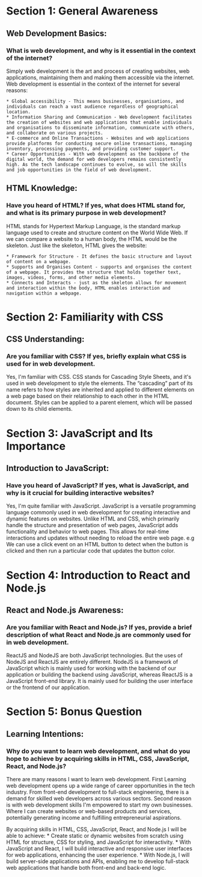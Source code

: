 # Section 1: General Awareness
## Web Development Basics:
### What is web development, and why is it essential in the context of the internet?

Simply web development is the art and process of creating websites, web applications, maintaining them and making them accessible via the internet.
Web development is essential in the context of the internet for several reasons:

    * Global accessibility - This means businesses, organisations, and individuals can reach a vast audience regardless of geographical location.
    * Information Sharing and Communication - Web development facilitates the creation of websites and web applications that enable individuals and organisations to disseminate information, communicate with others, and collaborate on various projects.
    * E-commerce and Online Transactions - Websites and web applications provide platforms for conducting secure online transactions, managing inventory, processing payments, and providing customer support.
    * Career Opportunities - With web development as the backbone of the digital world, the demand for web developers remains consistently high. As the tech landscape continues to evolve, so will the skills and job opportunities in the field of web development. 

## HTML Knowledge:
### Have you heard of HTML? If yes, what does HTML stand for, and what is its primary purpose in web development?

HTML stands for Hypertext Markup Language, is the standard markup language used to create and structure content on the World Wide Web. If we can compare a website to a human body, the HTML would be the skeleton.
Just like the skeleton, HTML gives the website:

    * Framework for Structure - It defines the basic structure and layout of content on a webpage.
    * Supports and Organises Content - supports and organises the content of a webpage. It provides the structure that holds together text, images, videos, forms, and other media elements.
    * Connects and Interacts - just as the skeleton allows for movement and interaction within the body, HTML enables interaction and navigation within a webpage.


# Section 2: Familiarity with CSS
## CSS Understanding:
### Are you familiar with CSS? If yes, briefly explain what CSS is used for in web development.

Yes, I'm familiar with CSS. CSS stands for Cascading Style Sheets, and it's used in web development to style the  elements. The “cascading” part of its name refers to how styles are inherited and applied to different elements on a web page based on their relationship to each other in the HTML document. Styles can be applied to a parent element, which will be passed down to its child elements.


# Section 3: JavaScript and Its Importance
## Introduction to JavaScript:
### Have you heard of JavaScript? If yes, what is JavaScript, and why is it crucial for building interactive websites?

Yes, I'm quite familiar with JavaScript. JavaScript is a versatile programming language commonly used in web development for creating interactive and dynamic features on websites. Unlike HTML and CSS, which primarily handle the structure and presentation of web pages, JavaScript adds functionality and behavior to web pages. This allows for real-time interactions and updates without needing to reload the entire web page. e.g We can use a  click event on an HTML button to  detect when the button is clicked and then run a particular code that updates the button color.


# Section 4: Introduction to React and Node.js
## React and Node.js Awareness:
### Are you familiar with React and Node.js? If yes, provide a brief description of what React and Node.js are commonly used for in web development.

ReactJS and NodeJS are both JavaScript technologies. But the uses of NodeJS and ReactJS are entirely different. NodeJS is a framework of JavaScript which is mainly used for working with the backend of our application or building the backend using JavaScript, whereas ReactJS is a JavaScript front-end library. It is mainly used for building the user interface or the frontend of our application.


# Section 5: Bonus Question
## Learning Intentions:
### Why do you want to learn web development, and what do you hope to achieve by acquiring skills in HTML, CSS, JavaScript, React, and Node.js?

There are many reasons I want to learn web development. First Learning web development opens up a wide range of career opportunities in the tech industry. From front-end development to full-stack engineering, there is a demand for skilled web developers across various sectors. Second reason is with web development skills I'm  empowered to start my own businesses. Where I can create websites or web-based products and services, potentially generating income and fulfilling entrepreneurial aspirations.

By acquiring skills in HTML, CSS, JavaScript, React, and Node.js I will be able to achieve:
    * Create static or dynamic websites from scratch using HTML for structure, CSS for styling, and JavaScript for interactivity.
    * With JavaScript and React, I will build interactive and responsive user interfaces for web applications, enhancing the user experience.
    * With Node.js, I will  build server-side applications and APIs, enabling me to develop full-stack web applications that handle both front-end and back-end logic.